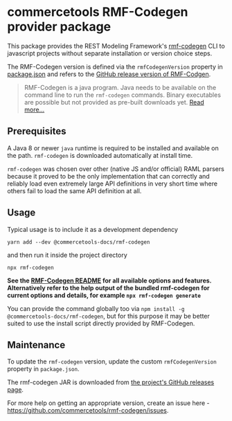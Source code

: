# commercetools RMF-Codegen provider package

This package provides the REST Modeling Framework's [rmf-codegen](https://github.com/commercetools/rmf-codegen) CLI to javascript projects without separate installation or version choice steps.

The RMF-Codegen version is defined via the `rmfCodegenVersion` property in [package.json](./package.json) and refers to the [GitHub release version of RMF-Codgen](https://github.com/commercetools/rmf-codegen/releases).

> RMF-Codegen is a java program. Java needs to be available on the command line to run the `rmf-codegen` commands.
> Binary executables are possible but not provided as pre-built downloads yet. [Read more...](https://github.com/commercetools/rmf-codegen#build-a-native-executable-with-graalvm)

## Prerequisites

A Java 8 or newer `java` runtime is required to be installed and available on the path. `rmf-codegen` is downloaded automatically at install time.

`rmf-codegen` was chosen over other (native JS and/or official) RAML parsers because it proved to be the only implementation that can correctly and reliably load even extremely large API definitions in very short time where others fail to load the same API definition at all.

## Usage

Typical usage is to include it as a development dependency

`yarn add --dev @commercetools-docs/rmf-codegen`

and then run it inside the project directory

`npx rmf-codegen`

**See the [RMF-Codegen README](https://github.com/commercetools/rmf-codegen/blob/master/README.md) for all available options and features. Alternatively refer to the help output of the bundled rmf-codegen for current options and details, for example `npx rmf-codegen generate`**

You can provide the command globally too via `npm install -g @commercetools-docs/rmf-codegen`, but for this purpose it may be better suited to use the install script directly provided by RMF-Codegen.

## Maintenance

To update the `rmf-codegen` version, update the custom `rmfCodegenVersion` property in `package.json`.

The rmf-codegen JAR is downloaded from [the project's GitHub releases page](https://github.com/commercetools/rmf-codegen/releases).

For more help on getting an appropriate version, create an issue here - https://github.com/commercetools/rmf-codegen/issues.
